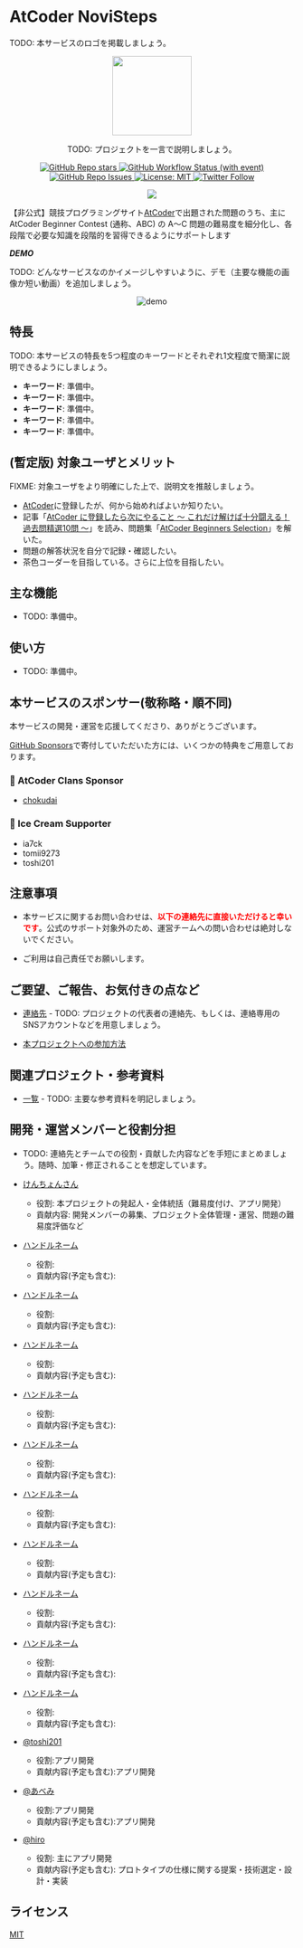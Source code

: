 # AtCoder NoviSteps

TODO: 本サービスのロゴを掲載しましょう。

<p align="center">
    <img width="140" src="https://user-images.githubusercontent.com/" />
  <p align="center">TODO: プロジェクトを一言で説明しましょう。</p>
</p>

<p align="center">
    <a href="https://github.com/KATO-Hiro/AtCoderNovisteps/stargazers">
        <img src="https://img.shields.io/github/stars/KATO-Hiro/AtCoderNovisteps?style=plastic" alt="GitHub Repo stars">
    </a>
    <a href="https://github.com/KATO-Hiro/AtCoderNovisteps/actions/workflows/ci.yml" target="_blank">
        <img src="https://img.shields.io/github/actions/workflow/status/KATO-Hiro/AtCoderNovisteps/ci.yml?branch=main&label=deployment&style=plastic" alt="GitHub Workflow Status (with event)">
    </a>
    <a href="https://github.com/KATO-Hiro/AtCoderNovisteps/issues">
        <img alt="GitHub Repo Issues" src="https://img.shields.io/github/issues/KATO-Hiro/AtCoderNovisteps?&style=plastic"/>
    </a>
    <a href="https://github.com/KATO-Hiro/AtCoderNovisteps/blob/main/LICENSE">
        <img src="https://img.shields.io/badge/license-MIT-brightgreen.svg?style=plastic" alt="License: MIT" />
    </a>
    <a href="https://twitter.com/x">
        <img src="https://img.shields.io/twitter/follow/x?style=social" alt="Twitter Follow" />
    </a>
</p>

<p align="center">
  <a href="https://github.com/sponsors/KATO-Hiro">
    <img src="https://img.shields.io/static/v1?label=Sponsor&message=%E2%9D%A4&logo=GitHub&color=ff69b4"/>
  </a>
</p>

【非公式】競技プログラミングサイト[AtCoder](https://atcoder.jp/)で出題された問題のうち、主にAtCoder Beginner Contest (通称、ABC) の A〜C 問題の難易度を細分化し、各段階で必要な知識を段階的を習得できるようにサポートします

**_DEMO_**

TODO: どんなサービスなのかイメージしやすいように、デモ（主要な機能の画像か短い動画）を追加しましょう。

<div align="center">

![demo](https://user-images.githubusercontent.com)

</div>

## 特長

TODO: 本サービスの特長を5つ程度のキーワードとそれぞれ1文程度で簡潔に説明できるようにしましょう。

- **キーワード**: 準備中。
- **キーワード**: 準備中。
- **キーワード**: 準備中。
- **キーワード**: 準備中。
- **キーワード**: 準備中。

## (暫定版) 対象ユーザとメリット

FIXME: 対象ユーザをより明確にした上で、説明文を推敲しましょう。

- [AtCoder](https://atcoder.jp/)に登録したが、何から始めればよいか知りたい。
- 記事「[AtCoder に登録したら次にやること ～ これだけ解けば十分闘える！過去問精選10問 ～](https://qiita.com/drken/items/fd4e5e3630d0f5859067)」を読み、問題集「[AtCoder Beginners Selection](https://atcoder.jp/contests/abs)」を解いた。
- 問題の解答状況を自分で記録・確認したい。
- 茶色コーダーを目指している。さらに上位を目指したい。

## 主な機能

- TODO: 準備中。

## 使い方

- TODO: 準備中。

## 本サービスのスポンサー(敬称略・順不同)

本サービスの開発・運営を応援してくださり、ありがとうございます。

[GitHub Sponsors](https://github.com/sponsors/KATO-Hiro)で寄付していただいた方には、いくつかの特典をご用意しております。

### 💚 AtCoder Clans Sponsor

- [chokudai](https://github.com/chokudai)

### 🍨 Ice Cream Supporter

- ia7ck
- tomii9273
- toshi201

## 注意事項

- 本サービスに関するお問い合わせは、<span style="color: red">**以下の連絡先に直接いただけると幸いです**</span>。公式のサポート対象外のため、運営チームへの問い合わせは絶対しないでください。

- ご利用は自己責任でお願いします。

## ご要望、ご報告、お気付きの点など

- [連絡先]() - TODO: プロジェクトの代表者の連絡先、もしくは、連絡専用のSNSアカウントなどを用意しましょう。

- [本プロジェクトへの参加方法](https://github.com/KATO-Hiro/AtCoderNovisteps/blob/main/CONTRIBUTING.md)

## 関連プロジェクト・参考資料

- [一覧]() - TODO: 主要な参考資料を明記しましょう。

## 開発・運営メンバーと役割分担

- TODO: 連絡先とチームでの役割・貢献した内容などを手短にまとめましょう。随時、加筆・修正されることを想定しています。

- [けんちょんさん](連絡先)
  - 役割: 本プロジェクトの発起人・全体統括（難易度付け、アプリ開発）
  - 貢献内容: 開発メンバーの募集、プロジェクト全体管理・運営、問題の難易度評価など
- [ハンドルネーム](連絡先)
  - 役割:
  - 貢献内容(予定も含む):
- [ハンドルネーム](連絡先)
  - 役割:
  - 貢献内容(予定も含む):
- [ハンドルネーム](連絡先)
  - 役割:
  - 貢献内容(予定も含む):
- [ハンドルネーム](連絡先)
  - 役割:
  - 貢献内容(予定も含む):
- [ハンドルネーム](連絡先)
  - 役割:
  - 貢献内容(予定も含む):
- [ハンドルネーム](連絡先)
  - 役割:
  - 貢献内容(予定も含む):
- [ハンドルネーム](連絡先)
  - 役割:
  - 貢献内容(予定も含む):
- [ハンドルネーム](連絡先)
  - 役割:
  - 貢献内容(予定も含む):
- [ハンドルネーム](連絡先)
  - 役割:
  - 貢献内容(予定も含む):
- [ハンドルネーム](連絡先)
  - 役割:
  - 貢献内容(予定も含む):
- [@toshi201](https://twitter.com/toshicon201)
  - 役割:アプリ開発
  - 貢献内容(予定も含む):アプリ開発
- [@あべみ](https://twitter.com/prettyhappycatty)
  - 役割:アプリ開発
  - 貢献内容(予定も含む):アプリ開発
- [@hiro](https://twitter.com/k_hiro1818)
  - 役割: 主にアプリ開発
  - 貢献内容(予定も含む): プロトタイプの仕様に関する提案・技術選定・設計・実装

## ライセンス

[MIT](https://github.com/KATO-Hiro/AtCoderNovisteps/blob/main/LICENSE)
